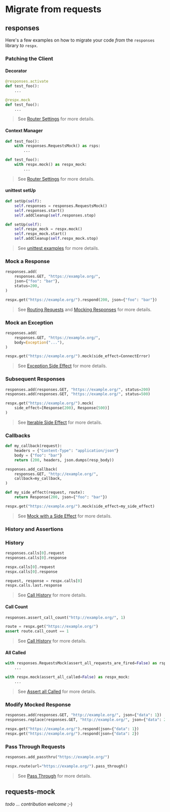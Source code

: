 # Migrate from requests

## responses

Here's a few examples on how to migrate your code *from* the `responses` library *to* `respx`.

### Patching the Client

#### Decorator

``` python
@responses.activate
def test_foo():
    ...
```
``` python
@respx.mock
def test_foo():
    ...
```
> See [Router Settings](guide.md#router-settings) for more details.

#### Context Manager

``` python
def test_foo():
    with responses.RequestsMock() as rsps:
        ...
```
``` python
def test_foo():
    with respx.mock() as respx_mock:
        ...
```
> See [Router Settings](guide.md#router-settings) for more details.

#### unittest setUp

``` python
def setUp(self):
    self.responses = responses.RequestsMock()
    self.responses.start()
    self.addCleanup(self.responses.stop)
```
``` python
def setUp(self):
    self.respx_mock = respx.mock()
    self.respx_mock.start()
    self.addCleanup(self.respx_mock.stop)
```
> See [unittest examples](examples.md#reuse-setup-teardown) for more details.

### Mock a Response

``` python
responses.add(
    responses.GET, "https://example.org/",
    json={"foo": "bar"},
    status=200,
)
```
``` python
respx.get("https://example.org/").respond(200, json={"foo": "bar"})
```
> See [Routing Requests](guide.md#routing-requests) and [Mocking Responses](guide.md#mocking-responses) for more details.

### Mock an Exception

``` python
responses.add(
    responses.GET, "https://example.org/",
    body=Exception("..."),
)
```
``` python
respx.get("https://example.org/").mock(side_effect=ConnectError)
```
> See [Exception Side Effect](guide.md#exceptions) for more details.

### Subsequent Responses

``` python
responses.add(responses.GET, "https://example.org/", status=200)
responses.add(responses.GET, "https://example.org/", status=500)
```
``` python
respx.get("https://example.org/").mock(
    side_effect=[Response(200), Response(500)]
)
```
> See [Iterable Side Effect](guide.md#iterable) for more details.

### Callbacks

``` python
def my_callback(request):
    headers = {"Content-Type": "application/json"}
    body = {"foo": "bar"}
    return (200, headers, json.dumps(resp_body))

responses.add_callback(
    responses.GET, "http://example.org/",
    callback=my_callback,
)
```
``` python
def my_side_effect(request, route):
    return Response(200, json={"foo": "bar"})

respx.get("https://example.org/").mock(side_effect=my_side_effect)
```
> See [Mock with a Side Effect](guide.md#mock-with-a-side-effect) for more details.

### History and Assertions

### History

``` python
responses.calls[0].request
responses.calls[0].response
```
``` python
respx.calls[0].request
respx.calls[0].response

request, response = respx.calls[0]
respx.calls.last.response
```
> See [Call History](guide.md#call-history) for more details.

#### Call Count
``` python
responses.assert_call_count("http://example.org/", 1)
```
``` python
route = respx.get("https://example.org/")
assert route.call_count == 1
```
> See [Call History](guide.md#call-history) for more details.

#### All Called
``` python
with responses.RequestsMock(assert_all_requests_are_fired=False) as rsps:
    ...
```
``` python
with respx.mock(assert_all_called=False) as respx_mock:
    ...
```
> See [Assert all Called](guide.md#assert-all-called) for more details.

### Modify Mocked Response

``` python
responses.add(responses.GET, "http://example.org/", json={"data": 1})
responses.replace(responses.GET, "http://example.org/", json={"data": 2})
```
``` python
respx.get("https://example.org/").respond(json={"data": 1})
respx.get("https://example.org/").respond(json={"data": 2})
```


### Pass Through Requests

``` python
responses.add_passthru("https://example.org/")
```
``` python
respx.route(url="https://example.org/").pass_through()
```
> See [Pass Through](guide.md#pass-through) for more details.


## requests-mock

*todo ... contribution welcome* ;-)
